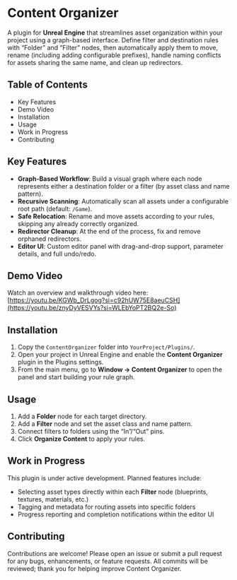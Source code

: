 # Content Organizer

A plugin for **Unreal Engine** that streamlines asset organization within your project using a graph-based interface. Define filter and destination rules with “Folder” and “Filter” nodes, then automatically apply them to move, rename (including adding configurable prefixes), handle naming conflicts for assets sharing the same name, and clean up redirectors.

## Table of Contents

- Key Features  
- Demo Video  
- Installation  
- Usage  
- Work in Progress  
- Contributing  

## Key Features

- **Graph-Based Workflow**: Build a visual graph where each node represents either a destination folder or a filter (by asset class and name pattern).  
- **Recursive Scanning**: Automatically scan all assets under a configurable root path (default: `/Game`).  
- **Safe Relocation**: Rename and move assets according to your rules, skipping any already correctly organized.  
- **Redirector Cleanup**: At the end of the process, fix and remove orphaned redirectors.  
- **Editor UI**: Custom editor panel with drag-and-drop support, parameter details, and full undo/redo.  

## Demo Video

Watch an overview and walkthrough video here:  
[https://youtu.be/KGWb_DrLgog?si=c92hUW75E8aeuCSH](https://youtu.be/znyDyVESVYs?si=WLEbYoPT2BQ2e-So)  

## Installation

1. Copy the `ContentOrganizer` folder into `YourProject/Plugins/`.  
2. Open your project in Unreal Engine and enable the **Content Organizer** plugin in the Plugins settings.  
3. From the main menu, go to **Window → Content Organizer** to open the panel and start building your rule graph.  

## Usage

1. Add a **Folder** node for each target directory.  
2. Add a **Filter** node and set the asset class and name pattern.  
3. Connect filters to folders using the “In”/“Out” pins.  
4. Click **Organize Content** to apply your rules.  

## Work in Progress

This plugin is under active development. Planned features include:

- Selecting asset types directly within each **Filter** node (blueprints, textures, materials, etc.)  
- Tagging and metadata for routing assets into specific folders  
- Progress reporting and completion notifications within the editor UI  

## Contributing

Contributions are welcome! Please open an issue or submit a pull request for any bugs, enhancements, or feature requests. All commits will be reviewed; thank you for helping improve Content Organizer.  

